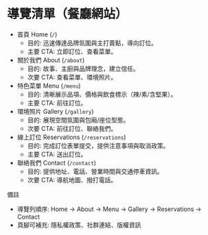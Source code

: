 # 導覽清單（餐廳網站）

- 首頁 Home (`/`)
  - 目的: 迅速傳達品牌氛圍與主打賣點，導向訂位。
  - 主要 CTA: 立即訂位、查看菜單。
- 關於我們 About (`/about`)
  - 目的: 故事、主廚與品牌理念，建立信任。
  - 次要 CTA: 查看菜單、環境照片。
- 特色菜單 Menu (`/menu`)
  - 目的: 清晰展示品項、價格與飲食標示（辣/素/含堅果）。
  - 主要 CTA: 前往訂位。
- 環境照片 Gallery (`/gallery`)
  - 目的: 展現空間氛圍與包廂/座位型態。
  - 次要 CTA: 前往訂位、聯絡我們。
- 線上訂位 Reservations (`/reservations`)
  - 目的: 完成訂位表單提交，提供注意事項與取消政策。
  - 主要 CTA: 送出訂位。
- 聯絡我們 Contact (`/contact`)
  - 目的: 提供地址、電話、營業時間與交通停車資訊。
  - 次要 CTA: 導航地圖、撥打電話。

備註
- 導覽列順序: Home → About → Menu → Gallery → Reservations → Contact
- 頁腳可補充: 隱私權政策、社群連結、版權資訊

